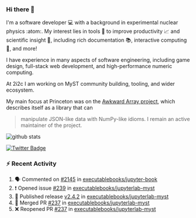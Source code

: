 ### Hi there 👋 

I'm a software developer 💻 with a background in experimental nuclear physics :atom:. My interest lies in tools :wrench: to improve productivity :chart_with_upwards_trend: and scientific insight :telescope:, including rich documentation 📚, interactive computing 🧮, and more! 

I have experience in many aspects of software engineering, including game design, full-stack web development, and high-performance numeric computing. 

At 2i2c I am working on MyST community building, tooling, and wider ecosystem. 

My main focus at Princeton was on the [Awkward Array project](awkward-array.org/), which describes itself as a library that can 
> manipulate JSON-like data with NumPy-like idioms. I remain an active maintainer of the project. 

![github stats](https://github-readme-stats.vercel.app/api?username=agoose77&show_icons=true&hide_rank=true&hide_title=true&bg_color=30,e76445,904e95&text_color=efe3ec&icon_color=efe3ec)
<!--
**agoose77/agoose77** is a ✨ _special_ ✨ repository because its `README.md` (this file) appears on your GitHub profile.

Here are some ideas to get you started:

- 🔭 I’m currently working on ...
- 🌱 I’m currently learning ...
- 👯 I’m looking to collaborate on ...
- 🤔 I’m looking for help with ...
- 💬 Ask me about ...
- 📫 How to reach me: ...
- 😄 Pronouns: ...
- ⚡ Fun fact: ...
-->

[![Twitter Badge](https://img.shields.io/twitter/follow/agoose77?style=flat-square&logo=Twitter&logoColor=white&color=cornflowerblue)](https://twitter.com/agoose77)

### :zap: Recent Activity

<!--START_SECTION:activity-->
1. 🗣 Commented on [#2145](https://github.com/executablebooks/jupyter-book/pull/2145#issuecomment-2079623748) in [executablebooks/jupyter-book](https://github.com/executablebooks/jupyter-book)
2. ❗ Opened issue [#239](https://github.com/executablebooks/jupyterlab-myst/issues/239) in [executablebooks/jupyterlab-myst](https://github.com/executablebooks/jupyterlab-myst)
3. 🚀 Published release [v2.4.2](https://github.com/executablebooks/jupyterlab-myst/releases/tag/v2.4.2) in [executablebooks/jupyterlab-myst](https://github.com/executablebooks/jupyterlab-myst)
4. 🎉 Merged PR [#237](https://github.com/executablebooks/jupyterlab-myst/pull/237) in [executablebooks/jupyterlab-myst](https://github.com/executablebooks/jupyterlab-myst)
5. ❌ Reopened PR [#237](https://github.com/executablebooks/jupyterlab-myst/pull/237) in [executablebooks/jupyterlab-myst](https://github.com/executablebooks/jupyterlab-myst)
<!--END_SECTION:activity-->
